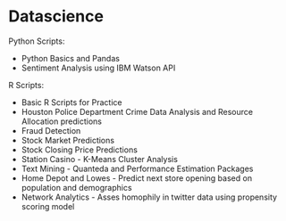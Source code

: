 # Datascience

Python Scripts:

* Python Basics and Pandas
* Sentiment Analysis using IBM Watson API

R Scripts:

* Basic R Scripts for Practice
* Houston Police Department Crime Data Analysis and Resource Allocation predictions
* Fraud Detection
* Stock Market Predictions
* Stock Closing Price Predictions
* Station Casino - K-Means Cluster Analysis
* Text Mining - Quanteda and Performance Estimation Packages
* Home Depot and Lowes - Predict next store opening based on population and demographics
* Network Analytics - Asses homophily in twitter data using propensity scoring model
